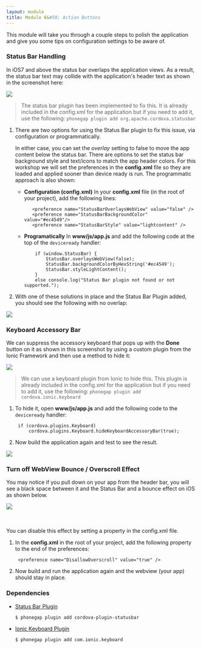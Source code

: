 ```yaml
---
layout: module
title: Module 6&#58; Action Buttons
---
```

This module will take you through a couple steps to polish the application and give you some tips on configuration settings to be aware of.     

### Status Bar Handling

  In iOS7 and above the status bar overlaps the application views. As a result, the status bar text may collide with the
  application's header text as shown in the screenshot here:

  <img class="screenshot-lg" src="images/without-statusbar-plugin.jpg"/>

   > The status bar plugin has been implemented to fix this. It is already included in the config.xml
   for the application but if you need to add it, use the following: `phonegap plugin add org.apache.cordova.statusbar`


1. There are two options for using the Status Bar plugin to fix this issue, via configuration or programmatically.

   In either case, you can set the *overlay* setting to false to move the app content below the status bar. There are options
   to set the status bar background style and text/icons to match the app header colors. For this workshop we will set the
   preferences in the **config.xml** file so they are loaded and applied sooner than device ready is run. The programmatic
   approach is also shown:

   - **Configuration (config.xml)**
    In your **config.xml** file (in the root of your project), add the following lines:

            <preference name="StatusBarOverlaysWebView" value="false" />
            <preference name="StatusBarBackgroundColor" value="#ec4549"/>
            <preference name="StatusBarStyle" value="lightcontent" />

    - **Programatically**
            In **www/js/app.js** and add the following code at the top of the `deviceready` handler:

              if (window.StatusBar) {
                  StatusBar.overlaysWebView(false);
                  StatusBar.backgroundColorByHexString('#ec4549');
                  StatusBar.styleLightContent();
              }
              else console.log("Status Bar plugin not found or not supported.");        

2. With one of these solutions in place and the Status Bar Plugin added, you should see the following with no overlap:

<img class="screenshot-lg" src="images/main-view.jpg"/>


### Keyboard Accessory Bar

We can suppress the accessory keyboard that pops up with the **Done** button on it as shown in this screenshot by using a custom plugin from the Ionic Framework and then use a method to hide it:

<img class="screenshot-lg" src="images/search-keyboard-acc-bar.jpg"/>


> We can use a keyboard plugin from Ionic to hide this. This plugin is already included in the config.xml for the application but if you need to add it, use the
   following: `phonegap plugin add cordova.ionic.keyboard`  

1. To hide it, open **www/js/app.js** and add the following code to the `deviceready` handler:


        if (cordova.plugins.Keyboard)
            cordova.plugins.Keyboard.hideKeyboardAccessoryBar(true);


2. Now build the application again and test to see the result.

<img class="screenshot-lg" src="images/search-no-keyboard-acc.jpg"/>

### Turn off WebView Bounce / Overscroll Effect
You may notice if you pull down on your app from the header bar, you will see a black space between it and the Status Bar and a
bounce effect on iOS as shown below.

<img class="screenshot-lg" src="images/disallow-overscroll.jpg"/>


<br><br>
You can disable this effect by setting a property in the config.xml file.

1. In the **config.xml** in the root of your project, add the following property to the end of the preferences:


        <preference name="DisallowOverscroll" value="true" />


2. Now build and run the application again and the webview (your app) should stay in place.

### Dependencies
- [Status Bar Plugin](https://github.com/apache/cordova-plugin-statusbar)

      $ phonegap plugin add cordova-plugin-statusbar

- [Ionic Keyboard Plugin](https://github.com/driftyco/ionic-plugin-keyboard)

      $ phonegap plugin add com.ionic.keyboard
